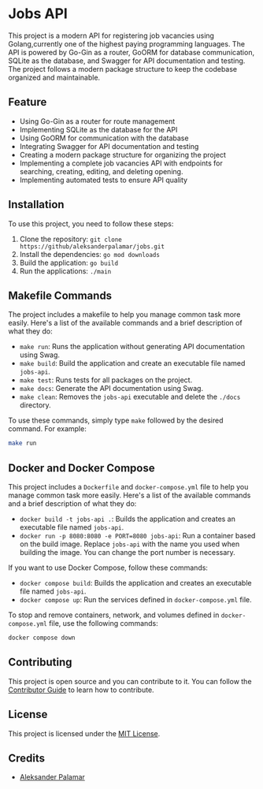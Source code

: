 # Jobs API

This project is a modern API for registering job vacancies using Golang,currently one of the highest paying programming languages. The API is powered by Go-Gin as a router, GoORM for database communication, SQLite as the database, and Swagger for API documentation and testing. The project follows a modern package structure to keep the codebase organized and maintainable.

## Feature

- Using Go-Gin as a router for route management
- Implementing SQLite as the database for the API
- Using GoORM for communication with the database
- Integrating Swagger for API documentation and testing
- Creating a modern package structure for organizing the project
- Implementing a complete job vacancies API with endpoints for searching, creating, editing, and deleting opening.
- Implementing automated tests to ensure API quality

## Installation

To use this project, you need to follow these steps:

1. Clone the repository: `git clone https://github/aleksanderpalamar/jobs.git`
2. Install the dependencies: `go mod downloads`
3. Build the application: `go build`
4. Run the applications: `./main`

## Makefile Commands

The project includes a makefile to help you manage common task more easily. Here's a list of the available commands and a brief description of what they do:

- `make run`: Runs the application without generating API documentation using Swag.
- `make build`: Build the application and create an executable file named `jobs-api`.
- `make test`: Runs tests for all packages on the project.
- `make docs`: Generate the API documentation using Swag.
- `make clean`: Removes the `jobs-api` executable and delete the `./docs` directory.

To use these commands, simply type `make` followed by the desired command. For example:

```bash
make run
```

## Docker and Docker Compose

This project includes a `Dockerfile` and `docker-compose.yml` file to help you manage common task more easily. Here's a list of the available commands and a brief description of what they do:

- `docker build -t jobs-api .`: Builds the application and creates an executable file named `jobs-api`.
- `docker run -p 8080:8080 -e PORT=8080 jobs-api`: Run a container based on the build image.
Replace `jobs-api` with the name you used when building the image. You can change the port number is necessary.

If you want to use Docker Compose, follow these commands:

- `docker compose build`: Builds the application and creates an executable file named `jobs-api`.
- `docker compose up`: Run the services defined in `docker-compose.yml` file.

To stop and remove containers, network, and volumes defined in `docker-compose.yml` file, use the following commands:

```bash
docker compose down
```

## Contributing

This project is open source and you can contribute to it. You can follow the [Contributor Guide](CONTRIBUTING.md) to learn how to contribute.

## License

This project is licensed under the [MIT License](LICENSE).

## Credits

- [Aleksander Palamar](https://www.aleksanderpalamar.dev/)